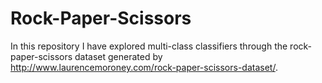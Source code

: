# Rock-Paper-Scissors
In this repository I have explored multi-class classifiers through the rock-paper-scissors dataset generated by http://www.laurencemoroney.com/rock-paper-scissors-dataset/.
